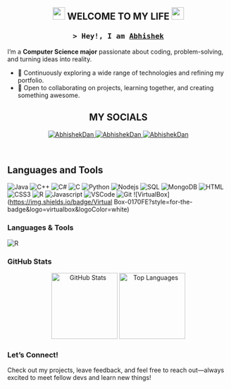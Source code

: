<h2 align="center">
  <img src="https://media.giphy.com/media/hvRJCLFzcasrR4ia7z/giphy.gif" width="28">
 WELCOME TO MY LIFE
  <img src="https://media.giphy.com/media/hvRJCLFzcasrR4ia7z/giphy.gif" width="28">
</h2>

<h3 align="center">
        <samp>&gt; Hey!, I am
                <b><a target="_blank" href="">Abhishek</a></b>
        </samp>
</h3>

I’m a **Computer Science major** passionate about coding, problem-solving, and turning ideas into reality.

- 🌱 Continuously exploring a wide range of technologies and refining my portfolio.  
- 🤝 Open to collaborating on projects, learning together, and creating something awesome.

## 
<h2 align="center">
 MY SOCIALS
</h2>
<p align="center">
 <a href="https://instagram.com/_eshwar_" target="blank">
  <img src="https://img.shields.io/badge/-Instagram-e74c3c?style=flat&labelColor=e84393&logo=instagram&logoColor=white" alt="AbhishekDan" />
 </a>
 <a href="https://wa.me/18687109089" target="blank">
  <img src="https://img.shields.io/badge/WhatsApp-25D366?style=for-the-badge&logo=whatsapp&logoColor=white" alt="AbhishekDan" />
 </a>
 <a href="https://discordapp.com/users/311693470328684546" target="_blank">
  <img src="https://img.shields.io/badge/-Discord-607aa3?style=flat&labelColor=44658b&logo=Discord&logoColor=white" alt="AbhishekDan" />
 </a>
</p>
<br />

## Languages and Tools

![Java](https://img.shields.io/badge/Java-3C873A?style=for-the-badge&labelColor=black&logo=coffeescript&logoColor=F0DB4F) 
![C++](https://img.shields.io/badge/C++-007acc?style=for-the-badge&labelColor=black&logo=cplusplus&logoColor=007acc) 
![C#](https://img.shields.io/badge/C#-61DBFB?style=for-the-badge&labelColor=black&logo=sharp&logoColor=61DBFB) 
![C](https://img.shields.io/badge/C-20232A?style=for-the-badge&logo=c&logoColor=61DAFB) 
![Python](https://img.shields.io/badge/Python-000000?style=for-the-badge&logo=python&logoColor=white) 
![Nodejs](https://img.shields.io/badge/Nodejs-3C873A?style=for-the-badge&labelColor=black&logo=node.js&logoColor=3C873A) 
![SQL](https://img.shields.io/badge/SQL-000000?style=for-the-badge&logo=mysql&logoColor=white) 
![MongoDB](https://img.shields.io/badge/MongoDB-4EA94B?style=for-the-badge&logo=mongodb&logoColor=white) 
![HTML](https://img.shields.io/badge/HTML5-E34F26?style=for-the-badge&logo=html5&logoColor=white) 
![CSS3](https://img.shields.io/badge/CSS3-1572B6?style=for-the-badge&logo=css3&logoColor=white) 
![R](https://img.shields.io/badge/R-CC6699?style=for-the-badge&logo=r&logoColor=white) 
![Javascript](https://img.shields.io/badge/Javascript-F0DB4F?style=for-the-badge&labelColor=black&logo=javascript&logoColor=F0DB4F) 
![VSCode](https://img.shields.io/badge/Visual_Studio-0078d7?style=for-the-badge&logo=visual%20studio&logoColor=white) 
![Git](https://img.shields.io/badge/Git-F05032?style=for-the-badge&logo=git&logoColor=white) 
![VirtualBox](https://img.shields.io/badge/Virtual Box-0170FE?style=for-the-badge&logo=virtualbox&logoColor=white)


### Languages & Tools  

<img src="https://img.shields.io/badge/R-276DC3?style=for-the-badge&logo=r&logoColor=white" alt="R"/>

### GitHub Stats  
<p align="center">
  <img src="https://github-readme-stats.vercel.app/api?username=AbhishekAEDan&show_icons=true&theme=radical" alt="GitHub Stats" height="150"/>
  <img src="https://github-readme-stats.vercel.app/api/top-langs/?username=AbhishekAEDan&layout=compact&theme=radical" alt="Top Languages" height="150"/>
</p>

### Let’s Connect!  
Check out my projects, leave feedback, and feel free to reach out—always excited to meet fellow devs and learn new things!
